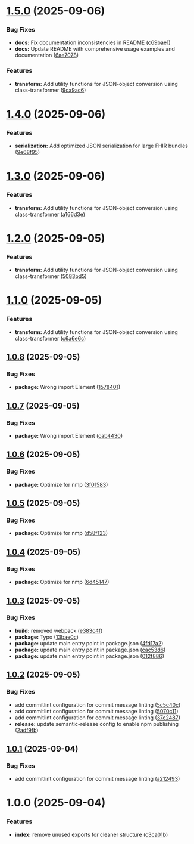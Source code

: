 # [1.5.0](https://github.com/martijn-on-fhir/fhir-models/compare/v1.4.0...v1.5.0) (2025-09-06)


### Bug Fixes

* **docs:** Fix documentation inconsistencies in README ([c69bae1](https://github.com/martijn-on-fhir/fhir-models/commit/c69bae1a56fc8ea0319a248ab50ee93e9857b4d7))
* **docs:** Update README with comprehensive usage examples and documentation ([6ae7078](https://github.com/martijn-on-fhir/fhir-models/commit/6ae7078a832bf32be495082c3752fb4f50b90e2c))


### Features

* **transform:** Add utility functions for JSON-object conversion using class-transformer ([9ca9ac6](https://github.com/martijn-on-fhir/fhir-models/commit/9ca9ac6826795454d3d37718f0c717e070fb44d3))

# [1.4.0](https://github.com/martijn-on-fhir/fhir-models/compare/v1.3.0...v1.4.0) (2025-09-06)


### Features

* **serialization:** Add optimized JSON serialization for large FHIR bundles ([9e68f95](https://github.com/martijn-on-fhir/fhir-models/commit/9e68f95d4fb92a9c9c63c0ab16524ad6ba794efe))

# [1.3.0](https://github.com/martijn-on-fhir/fhir-models/compare/v1.2.0...v1.3.0) (2025-09-06)


### Features

* **transform:** Add utility functions for JSON-object conversion using class-transformer ([a166d3e](https://github.com/martijn-on-fhir/fhir-models/commit/a166d3ea635743061837fe160eef79f24bff4590))

# [1.2.0](https://github.com/martijn-on-fhir/fhir-models/compare/v1.1.0...v1.2.0) (2025-09-05)


### Features

* **transform:** Add utility functions for JSON-object conversion using class-transformer ([5083bd5](https://github.com/martijn-on-fhir/fhir-models/commit/5083bd5bc17e7789617bbc467467b22ffb5dcfdb))

# [1.1.0](https://github.com/martijn-on-fhir/fhir-models/compare/v1.0.8...v1.1.0) (2025-09-05)


### Features

* **transform:** Add utility functions for JSON-object conversion using class-transformer ([c6a6e6c](https://github.com/martijn-on-fhir/fhir-models/commit/c6a6e6cf214086c7c8b63d12dc5a3ea402fbb296))

## [1.0.8](https://github.com/martijn-on-fhir/fhir-models/compare/v1.0.7...v1.0.8) (2025-09-05)


### Bug Fixes

* **package:** Wrong import Element ([1578401](https://github.com/martijn-on-fhir/fhir-models/commit/15784014375fce58ade75253515307cbcb260a4d))

## [1.0.7](https://github.com/martijn-on-fhir/fhir-models/compare/v1.0.6...v1.0.7) (2025-09-05)


### Bug Fixes

* **package:** Wrong import Element ([cab4430](https://github.com/martijn-on-fhir/fhir-models/commit/cab4430a0fe5f91659443be4378a63c75380ce19))

## [1.0.6](https://github.com/martijn-on-fhir/fhir-models/compare/v1.0.5...v1.0.6) (2025-09-05)


### Bug Fixes

* **package:** Optimize for nmp ([3f01583](https://github.com/martijn-on-fhir/fhir-models/commit/3f01583d0de225f9368a0c3b508ddd41292e4f0e))

## [1.0.5](https://github.com/martijn-on-fhir/fhir-models/compare/v1.0.4...v1.0.5) (2025-09-05)


### Bug Fixes

* **package:** Optimize for nmp ([d58f123](https://github.com/martijn-on-fhir/fhir-models/commit/d58f123542680d4ec7f09fbf6b2d1edfb1041493))

## [1.0.4](https://github.com/martijn-on-fhir/fhir-models/compare/v1.0.3...v1.0.4) (2025-09-05)


### Bug Fixes

* **package:** Optimize for nmp ([6d45147](https://github.com/martijn-on-fhir/fhir-models/commit/6d451474eae2fe08362c23d4a72350b191220bc9))

## [1.0.3](https://github.com/martijn-on-fhir/fhir-models/compare/v1.0.2...v1.0.3) (2025-09-05)


### Bug Fixes

* **build:** removed webpack ([e383c4f](https://github.com/martijn-on-fhir/fhir-models/commit/e383c4f92d4c264f16e1d43297469ac0a88d08da))
* **package:** Typo ([13bae0c](https://github.com/martijn-on-fhir/fhir-models/commit/13bae0c123144190998579e31ee4a08b378e3374))
* **package:** update main entry point in package.json ([4fd17a2](https://github.com/martijn-on-fhir/fhir-models/commit/4fd17a269df6b9ada96c27a31df138da1f38bfa9))
* **package:** update main entry point in package.json ([cac53d6](https://github.com/martijn-on-fhir/fhir-models/commit/cac53d69d2fcb64af88c304ccc5b267737017232))
* **package:** update main entry point in package.json ([012f886](https://github.com/martijn-on-fhir/fhir-models/commit/012f886597d22593f363abf426837ad01277ea37))

## [1.0.2](https://github.com/martijn-on-fhir/fhir-models/compare/v1.0.1...v1.0.2) (2025-09-05)


### Bug Fixes

* add commitlint configuration for commit message linting ([5c5c40c](https://github.com/martijn-on-fhir/fhir-models/commit/5c5c40c60a24e2bea71c4c82ba3ba10aac996a61))
* add commitlint configuration for commit message linting ([5070c11](https://github.com/martijn-on-fhir/fhir-models/commit/5070c11d4769074e29950a733c023ecca15dc38e))
* add commitlint configuration for commit message linting ([37c2487](https://github.com/martijn-on-fhir/fhir-models/commit/37c2487103f9e3b67ddb8a3c83323f55604fe3d9))
* **release:** update semantic-release config to enable npm publishing ([2adf9fb](https://github.com/martijn-on-fhir/fhir-models/commit/2adf9fbe5bae5c28217dff06b437483a008f2149))

## [1.0.1](https://github.com/martijn-on-fhir/fhir-models/compare/v1.0.0...v1.0.1) (2025-09-04)


### Bug Fixes

* add commitlint configuration for commit message linting ([a212493](https://github.com/martijn-on-fhir/fhir-models/commit/a212493803be3473ae995470b7af34fa9b97b933))

# 1.0.0 (2025-09-04)


### Features

* **index:** remove unused exports for cleaner structure ([c3ca01b](https://github.com/martijn-on-fhir/fhir-models/commit/c3ca01bcbe8d56c81df3940a2e715280b2d763bb))
